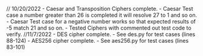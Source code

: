 // 10/20/2022
    -   Caesar and Transposition Ciphers complete.
        -   Caesar Test case a number greater than 26 is completed it will resolve 27 to 1 and so on.
        -   Caesar Test case for a negative number works so that expected results of -5 match 21 and so on.
    -   Tested Ciphers with commented out test code to verify.
//11/7/2022
    - DES cipher complete.
        - See des.py for test cases (lines 88-124)
    - AES256 cipher complete.
        - See aes256.py for test cases (lines 83-101)
